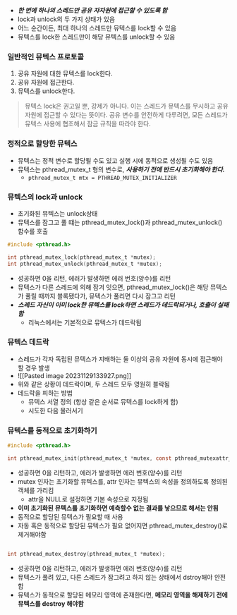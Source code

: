 - ***한 번에 하나의 스레드만 공유 자자원에 접근할 수 있도록 함***
- lock과 unlock의 두 가지 상태가 있음
- 어느 순간이든, 최대 하나의 스레드만 뮤텍스를 lock할 수 있음
- 뮤텍스를 lock한 스레드만이 해당 뮤텍스를 unlock할 수 있음
### 일반적인 뮤텍스 프로토콜
1. 공유 자원에 대한 뮤텍스를 lock한다.
2. 공유 자원에 접근한다.
3. 뮤텍스를 unlock한다.
> 뮤텍스 lock은 권고일 뿐, 강제가 아니다. 이는 스레드가 뮤텍스를 무시하고 공유 자원에 접근할 수 있다는 뜻이다. 공유 변수를 안전하게 다루려면, 모든 스레드가 뮤텍스 사용에 협조해서 잠금 규칙을 따라야 한다. 
### 정적으로 할당한 뮤텍스
- 뮤텍스는 정적 변수로 할당될 수도 있고 실행 시에 동적으로 생성될 수도 있음
- 뮤텍스는 pthread_mutex_t 형의 변수로, ***사용하기 전에 반드시 초기화해야 한다.***
	- ```pthread_mutex_t mtx = PTHREAD_MUTEX_INITIALIZER```
### 뮤텍스의 lock과 unlock
- 초기화된 뮤텍스는 unlock상태
- 뮤텍스를 잠그고 풀 떄는 pthread_mutex_lock()과 pthread_mutex_unlock() 함수를 호출
~~~c
#include <pthread.h>

int pthread_mutex_lock(pthread_mutex_t *mutex);
int pthread_mutex_unlock(pthread_mutex_t *mutex);
~~~
- 성공하면 0을 리턴, 에러가 발생하면 에러 번호(양수)를 리턴
- 뮤텍스가 다른 스레드에 의해 잠겨 잇으면, pthread_mutex_lock()은 해당 뮤텍스가 풀릴 때까지 블록됐다가, 뮤텍스가 풀리면 다시 잠그고 리턴
- ***스레드 자신이 이미 lock한 뮤텍스를 lock하면 스레드가 데드락되거나, 호출이 실패함***
	- 리눅스에서는 기본적으로 뮤텍스가 데드락됨
### 뮤텍스 데드락
- 스레드가 각자 독립된 뮤텍스가 지배하는 둘 이상의 공유 자원에 동시에 접근해야 할 경우 발생
- ![[Pasted image 20231129133927.png]]
- 위와 같은 상황이 데드락이며, 두 스레드 모두 영원히 블락됨
- 데드락을 피하는 방법
	- 뮤텍스 서열 정의 (항상 같은 순서로 뮤텍스를 lock하게 함)
	- 시도한 다음 물러서기
### 뮤텍스를 동적으로 초기화하기
~~~c
#include <pthread.h>

int pthread_mutex_init(pthread_mutex_t *mutex, const pthread_mutexattr_t *attr);
~~~
- 성공하면 0을 리턴하고, 에러가 발생하면 에러 번호(양수)를 리턴
- mutex 인자는 초기화할 뮤텍스를, attr 인자는 뮤텍스의 속성을 정의하도록 정의된 객체를 가리킴
	- attr을 NULL로 설정하면 기본 속성으로 지정됨
- **이미 초기화된 뮤텍스를 초기화하면 예측할수 없는 결과를 낳으므로 해서는 안됨**
- 동적으로 할당된 뮤텍스가 필요할 때 사용
- 자동 혹은 동적으로 할당된 뮤텍스가 필요 없어지면 pthread_mutex_destroy()로 제거해야함
~~~c

int pthread_mutex_destroy(pthread_mutex_t *mutex);
~~~
- 성공하면 0을 리턴하고, 에러가 발생하면 에러 번호(양수)를 리턴
- 뮤텍스가 풀려 있고, 다른 스레드가 잠그려고 하지 않는 상태에서 dstroy해야 안전함
- 뮤텍스가 동적으로 할당된 메모리 영역에 존재한다면, **메모리 영역을 해제하기 전에 뮤텍스를 destroy 해야함**